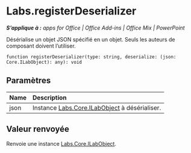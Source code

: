 
# Labs.registerDeserializer

 _**S’applique à :** apps for Office | Office Add-ins | Office Mix | PowerPoint_

Désérialise un objet JSON spécifié en un objet. Seuls les auteurs de composant doivent l’utiliser.

```
function registerDeserializer(type: string, deserialize: (json: Core.ILabObject): any): void
```


## Paramètres


|**Name**|**Description**|
|:-----|:-----|
|json|Instance [Labs.Core.ILabObject](../../reference/office-mix/labs.core.ilabobject.md) à désérialiser.|

## Valeur renvoyée

Renvoie une instance [Labs.Core.ILabObject](../../reference/office-mix/labs.core.ilabobject.md).

